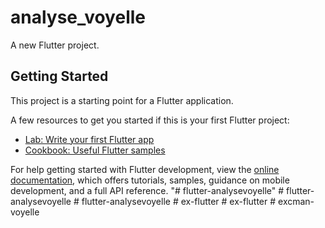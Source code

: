 # analyse_voyelle

A new Flutter project.

## Getting Started

This project is a starting point for a Flutter application.

A few resources to get you started if this is your first Flutter project:

- [Lab: Write your first Flutter app](https://docs.flutter.dev/get-started/codelab)
- [Cookbook: Useful Flutter samples](https://docs.flutter.dev/cookbook)

For help getting started with Flutter development, view the
[online documentation](https://docs.flutter.dev/), which offers tutorials,
samples, guidance on mobile development, and a full API reference.
"# flutter-analysevoyelle" 
#   f l u t t e r - a n a l y s e v o y e l l e  
 #   f l u t t e r - a n a l y s e v o y e l l e  
 #   e x - f l u t t e r  
 #   e x - f l u t t e r  
 #   e x c m a n - v o y e l l e  
 